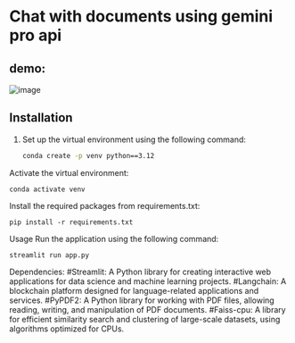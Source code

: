 # Chat with documents using gemini pro api
## demo:
![image](https://github.com/venkateshpandrinki/Chat-with-documents/assets/145516074/8fd98f19-f9c3-4106-b9d0-53fc81b6c61d)
## Installation
1. Set up the virtual environment using the following command:
   ```bash
   conda create -p venv python==3.12
Activate the virtual environment:


    conda activate venv
Install the required packages from requirements.txt:


    pip install -r requirements.txt
Usage
Run the application using the following command:

    streamlit run app.py
Dependencies:
#Streamlit: A Python library for creating interactive web applications for data science and machine learning projects.
#Langchain: A blockchain platform designed for language-related applications and services.
#PyPDF2: A Python library for working with PDF files, allowing reading, writing, and manipulation of PDF documents.
#Faiss-cpu: A library for efficient similarity search and clustering of large-scale datasets, using algorithms optimized for CPUs.

